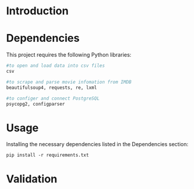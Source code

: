 # Introduction



# Dependencies
This project requires the following Python libraries:
```python
#to open and load data into csv files
csv
```
```python
#to scrape and parse movie infomation from IMDB
beautifulsoup4, requests, re, lxml 
```
```python
#to configer and connect PostgreSQL
psycopg2, configparser 
```

# Usage
Installing the necessary dependencies listed in the Dependencies section:
```
pip install -r requirements.txt
```



# Validation


